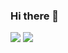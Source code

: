 ### Hi there 👋
<!-- ![Github Stats](https://github-readme-stats.vercel.app/api?username=Gusarov2906&bg_color=30,e96443,904e95&title_color=fff&text_color=fff) -->

![](https://raw.githubusercontent.com/Gusarov2906/github-stats-transparent/tree/output/generated/overview.svg)
![](https://raw.githubusercontent.com/Gusarov2906/github-stats-transparent/tree/output/generated/languages.svg)
<!--
**Gusarov2906/Gusarov2906** is a ✨ _special_ ✨ repository because its `README.md` (this file) appears on your GitHub profile.

Here are some ideas to get you started:

- 🔭 I’m currently working on ...
- 🌱 I’m currently learning ...
- 👯 I’m looking to collaborate on ...
- 🤔 I’m looking for help with ...
- 💬 Ask me about ...
- 📫 How to reach me: ...
- 😄 Pronouns: ...
- ⚡ Fun fact: ...
-->
